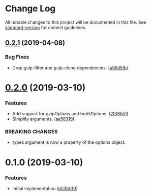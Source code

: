 # Change Log

All notable changes to this project will be documented in this file. See [standard-version](https://github.com/conventional-changelog/standard-version) for commit guidelines.

## [0.2.1](https://github.com/cfware/gulp-web-compress/compare/v0.2.0...v0.2.1) (2019-04-08)


### Bug Fixes

* Drop gulp-filter and gulp-clone dependencies. ([a56d5fb](https://github.com/cfware/gulp-web-compress/commit/a56d5fb))



# [0.2.0](https://github.com/cfware/gulp-web-compress/compare/v0.1.0...v0.2.0) (2019-03-10)


### Features

* Add support for gzipOptions and brotliOptions. ([20f8551](https://github.com/cfware/gulp-web-compress/commit/20f8551))
* Simplify arguments. ([aa58319](https://github.com/cfware/gulp-web-compress/commit/aa58319))


### BREAKING CHANGES

* types argument is now a property of the options object.



# 0.1.0 (2019-03-10)


### Features

* Initial implementation ([b03b0f0](https://github.com/cfware/gulp-web-compress/commit/b03b0f0))
